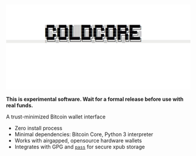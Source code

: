 ![coldcore](docs/img/logo.png)


**This is experimental software. Wait for a formal release before use with real
funds.**

A trust-minimized Bitcoin wallet interface

- Zero install process
- Minimal dependencies: Bitcoin Core, Python 3 interpreter
- Works with airgapped, opensource hardware wallets
- Integrates with GPG and [`pass`]() for secure xpub storage
